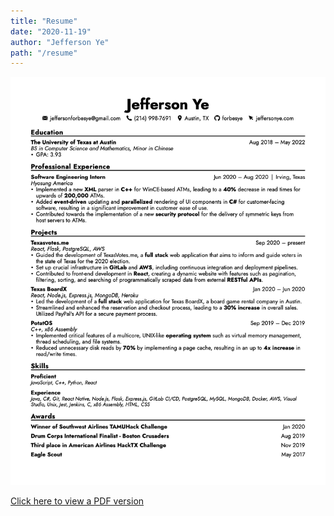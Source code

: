 ```yaml
---
title: "Resume"
date: "2020-11-19"
author: "Jefferson Ye"
path: "/resume"
---
```


![Resume](../images/JeffersonYeNov2020.png "Resume")

[Click here to view a PDF version](https://drive.google.com/file/d/1WRfgObaNciRGgibNGytFrzaAJOEI-XEC/view?usp=sharing)